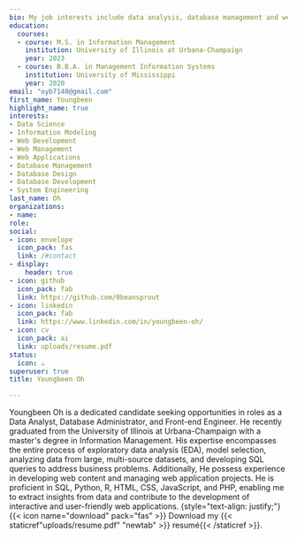 ```yaml
---
bio: My job interests include data analysis, database management and web development.
education:
  courses:
  - course: M.S. in Information Management
    institution: University of Illinois at Urbana-Champaign
    year: 2023
  - course: B.B.A. in Management Information Systems
    institution: University of Mississippi
    year: 2020
email: "oyb7140@gmail.com"
first_name: Youngbeen
highlight_name: true
interests:
- Data Science
- Information Modeling
- Web Development
- Web Management
- Web Applications
- Database Management
- Database Design
- Database Development
- System Engineering
last_name: Oh
organizations:
- name: 
role: 
social:
- icon: envelope
  icon_pack: fas
  link: /#contact
- display:
    header: true
- icon: github
  icon_pack: fab
  link: https://github.com/0beansprout
- icon: linkedin
  icon_pack: fab
  link: https://www.linkedin.com/in/youngbeen-oh/
- icon: cv
  icon_pack: ai
  link: uploads/resume.pdf
status:
  icon: ☕️
superuser: true
title: Youngbeen Oh

---
```

Youngbeen Oh is a dedicated candidate seeking opportunities in roles as a Data Analyst, Database Administrator, and Front-end Engineer. He recently graduated from the University of Illinois at Urbana-Champaign with a master's degree in Information Management. His expertise encompasses the entire process of exploratory data analysis (EDA), model selection, analyzing data from large, multi-source datasets, and developing SQL queries to address business problems. Additionally, He possess experience in developing web content and managing web application projects. He is proficient in SQL, Python, R, HTML, CSS, JavaScript, and PHP, enabling me to extract insights from data and contribute to the development of interactive and user-friendly web applications.
{style="text-align: justify;"}
{{< icon name="download" pack="fas" >}} Download my {{< staticref"uploads/resume.pdf" "newtab" >}} resumé{{< /staticref >}}.

